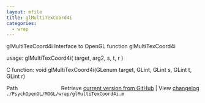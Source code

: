 ```yaml
---
layout: mfile
title: glMultiTexCoord4i
categories:
  - wrap
---
```


glMultiTexCoord4i  Interface to OpenGL function glMultiTexCoord4i

usage:  glMultiTexCoord4i\( target, arg2, s, t, r \)

C function:  void glMultiTexCoord4i\(GLenum target, GLint, GLint s, GLint t, GLint r\)


<div class="code_header" style="text-align:right;">
  <span style="float:left;">Path&nbsp;&nbsp;</span> <span class="counter">Retrieve <a href=
  "https://raw.github.com/Psychtoolbox-3/Psychtoolbox-3/beta/./PsychOpenGL/MOGL/wrap/glMultiTexCoord4i.m">current version from GitHub</a> | View <a href=
  "https://github.com/Psychtoolbox-3/Psychtoolbox-3/commits/beta/./PsychOpenGL/MOGL/wrap/glMultiTexCoord4i.m">changelog</a></span>
</div>
<div class="code">
  <code>./PsychOpenGL/MOGL/wrap/glMultiTexCoord4i.m</code>
</div>
